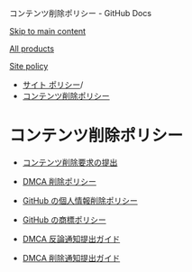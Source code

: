 コンテンツ削除ポリシー - GitHub Docs

[Skip to main content](#main-content)

[All products](/ja)

[Site policy](/site-policy)

* [サイト ポリシー](/ja/site-policy)/
* [コンテンツ削除ポリシー](/ja/site-policy/content-removal-policies)

コンテンツ削除ポリシー
==========

* [コンテンツ削除要求の提出](/ja/site-policy/content-removal-policies/submitting-content-removal-requests)

* [DMCA 削除ポリシー](/ja/site-policy/content-removal-policies/dmca-takedown-policy)

* [GitHub の個人情報削除ポリシー](/ja/site-policy/content-removal-policies/github-private-information-removal-policy)

* [GitHub の商標ポリシー](/ja/site-policy/content-removal-policies/github-trademark-policy)

* [DMCA 反論通知提出ガイド](/ja/site-policy/content-removal-policies/guide-to-submitting-a-dmca-counter-notice)

* [DMCA 削除通知提出ガイド](/ja/site-policy/content-removal-policies/guide-to-submitting-a-dmca-takedown-notice)
